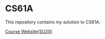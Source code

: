 # CS61A
This repository contains my solution to CS61A.

[Course Website(SU20)](https://inst.eecs.berkeley.edu/~cs61a/su20/)

